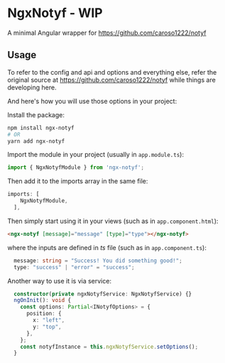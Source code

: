 # NgxNotyf - WIP
A minimal Angular wrapper for https://github.com/caroso1222/notyf

## Usage
To refer to the config and api and options and everything else, refer the original source at https://github.com/caroso1222/notyf
while things are developing here.

And here's how you will use those options in your project:

Install the package:
```bash
npm install ngx-notyf
# OR
yarn add ngx-notyf
```

Import the module in your project (usually in `app.module.ts`):

```typescript
import { NgxNotyfModule } from 'ngx-notyf';
```

Then add it to the imports array in the same file:

```typescript
imports: [
    NgxNotyfModule,
  ],
```

Then simply start using it in your views (such as in `app.component.html`):

```html
<ngx-notyf [message]="message" [type]="type"></ngx-notyf>
```

where the inputs are defined in _ts_ file (such as in `app.component.ts`):

```typescript
  message: string = "Success! You did something good!";
  type: "success" | "error" = "success";
```

Another way to use it is via service:


```typescript
  constructor(private ngxNotyfService: NgxNotyfService) {}
  ngOnInit(): void {
    const options: Partial<INotyfOptions> = {
      position: {
        x: "left",
        y: "top",
      },
    };
    const notyfInstance = this.ngxNotyfService.setOptions();
  }
```